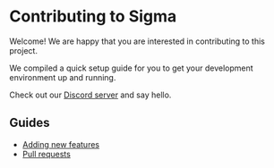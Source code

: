 # Contributing to Sigma

Welcome! We are happy that you are interested in contributing to this project.

We compiled a quick setup guide for you to get your development environment up and running.

Check out our [Discord server](https://discord.gg/aEUCHwX) and say hello.

## Guides

* [Adding new features](docs/contributing/adding_features.md)
* [Pull requests](docs/contributing/pull_requests.md)
